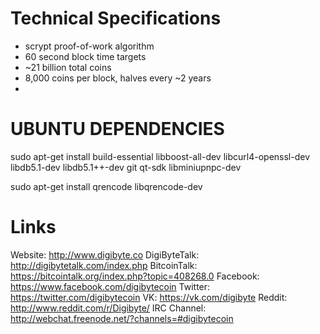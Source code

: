 
Technical Specifications
========================

 - scrypt proof-of-work algorithm
 - 60 second block time targets
 - ~21 billion total coins
 - 8,000 coins per block, halves every ~2 years
 - 
 
UBUNTU DEPENDENCIES
===================
sudo apt-get install build-essential libboost-all-dev libcurl4-openssl-dev libdb5.1-dev libdb5.1++-dev git qt-sdk libminiupnpc-dev

sudo apt-get install qrencode libqrencode-dev 



Links
======

Website: http://www.digibyte.co
DigiByteTalk: http://digibytetalk.com/index.php
BitcoinTalk: https://bitcointalk.org/index.php?topic=408268.0
Facebook: https://www.facebook.com/digibytecoin
Twitter: https://twitter.com/digibytecoin
VK: https://vk.com/digibyte
Reddit: http://www.reddit.com/r/Digibyte/
IRC Channel: http://webchat.freenode.net/?channels=#digibytecoin



